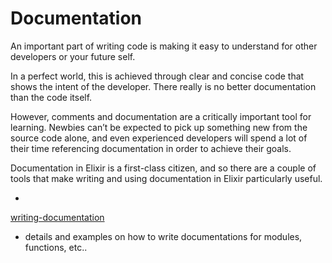 Documentation
=============

An important part of writing code is making it easy to understand for other developers or your future self.

In a perfect world, this is achieved through clear and concise code that shows the intent of the developer. There really is no better documentation than the code itself.

However, comments and documentation are a critically important tool for learning. Newbies can’t be expected to pick up something new from the source code alone, and even experienced developers will spend a lot of their time referencing documentation in order to achieve their goals.

Documentation in Elixir is a first-class citizen, and so there are a couple of tools that make writing and using documentation in Elixir particularly useful.



*
[writing-documentation](https://www.culttt.com/2016/10/19/writing-comments-documentation-elixir/)
- details and examples on how to write documentations for modules, functions,
    etc..
